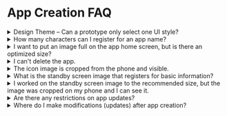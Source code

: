 # App Creation FAQ

<details>

<summary>Design Theme – Can a prototype only select one UI style?</summary>

Yes yes.

Design Themes Offered by Swing – Prototypes can only be used in one style of choice.

This prevents you from using a combination of styles.

Sometimes there's a UI style that combines slides + towers.

If you use this mix of styles, this is an app that has been developed separately through customization. Various styles can be applied through customization.

</details>

<details>

<summary>How many characters can I register for an app name?</summary>

When building an app, there is no specific limit to the number of characters in the name.

However, if the number of characters that appear when you install the app on your phone is too long, the name will be truncated and displayed.

**App/app titles vary slightly depending on the phone model, but can be between 9 and 11 characters long.**

If the app name exceeds 10 characters, please make the app name less than 10 characters when you create the app, as the app name will be truncated and visible when you install the app on your phone.

</details>

<details>

<summary>I want to put an image full on the app home screen, but is there an optimized size?</summary>

Images that go into the app don't have the recommended size.

**Because the standard sizes of mobile phones are all different, it is not possible to know the same image size for all models.**

In the case of images, it is a form of scaling the vertical to fit the horizontal length of the phone's LCD screen.

**Please adjust the recommended size to 1080px wide and 1980-2200px vertical based on mobile screen resolution.**

**★To fit the horizontal size, the vertical length is adjusted according to the screen of the phone.**

**So depending on what prototype you applied to the portrait and the type of phone you have, it may be a little longer or shorter in length.**

Because it is fixed horizontally and vertically changes depending on the mobile environment, not all phones can show the same screen.

\* Please note that since the size varies by phone, the latest models may look a little shorter in length, except in the case of tablets.

</details>

<details>

<summary>I can't delete the app.</summary>

Uninstalling an app is only possible if you have at least 2 apps.

If there is only 1 app, it will not be uninstalled. To 'Uninstall' you can uninstall an app by going to the My Menu – <mark style="color:blue;">\[Manage Retained Apps]</mark> page.

\*Please note that paid users do not want the app to be uninstalled until the end of the paid period.

</details>

<details>

<summary>The icon image is cropped from the phone and visible.</summary>

When creating an icon image, you need to put a background color and a center image in the background.

Make sure that the center image is not too large.

\*Important\* Background color is not transparent, but must be colored.

When installed on your phone, the app icon will be rounded to make it visible.

\- Reference images

<img src="https://wp.swing2app.co.kr/wp-content/uploads/2022/07/%EC%95%B1%EC%95%84%EC%9D%B4%EC%BD%98%EA%B0%80%EC%9D%B4%EB%93%9C1-519x1024.png" alt="" data-size="original">

Therefore, if you work with the center image too large, it will be rounded and all the corners will be cut off.

Please design with that in mind.

The icon creation guide is also available in the manual, so please check out the detailed manual.&#x20;

<mark style="color:blue;">**\[Go to the app icon image creation guide]**</mark>

</details>

<details>

<summary>What is the standby screen image that registers for basic information?</summary>

The standby screen is the screen that is displayed during the loading time before the app is launched.

For each type of mobile phone, the waiting screen is displayed in different Internet environments and the time it takes to see it varies.

It should look as short as 1 to 3 seconds.

Due to the mobile app policy, the standby screen is a mandatory item, so when you create a swing-to-app app, you must also register an image to be displayed on the standby screen.

Guidelines on how to create a standby screen can be found in detail in the manual.&#x20;

**☞ **<mark style="color:blue;">**See how to create a standby screen image**</mark>

</details>

<details>

<summary>I worked on the standby screen image to the recommended size, but the image was cropped on my phone and I can see it.</summary>

**The recommended size for standby screen images is the official recommended size for all models because the LCD screen is different for each mobile phone model. (2282\*2282)**

However, since the liquid crystals are square, tablet screens, etc. are all different sizes, when you create an image, you need to make sure that the main image does not fill up the wallpaper.

Therefore, when working with standby screens, you should check and produce the standby screen guideline manual provided by the swing.

Reference Image)

[![](https://s3.ap-northeast-2.amazonaws.com/swing2bucket/resource/image/help/20dcb89afcf17106ac72ea410440d487.png?type=w966)](http://blog.naver.com/PostView.nhn?blogId=swing2app\&logNo=221214959655\&parentCategoryNo=\&categoryNo=49\&viewDate=\&isShowPopularPosts=false\&from=postView)

In the attached image, blue becomes the wallpaper. (Image that can be cropped)

You just need to work on making sure that all the important image cuts are in the gray space. (Image shown on the actual screen)

Usually, users work with the image to a large blue area, so the image is cropped and visible depending on the phone type.

Therefore, please make a standby screen by checking the guidelines - how to make it.

**☞ **<mark style="color:blue;">**See how to create a standby screen image**</mark>

</details>

<details>

<summary>Are there any restrictions on app updates?</summary>

Yes, you can use it without restrictions.

After you create the app, modify and update it, you are free to use it.

</details>

<details>

<summary>Where do I make modifications (updates) after app creation?</summary>

The Swing-to-App does not have an app modification (update) task page.

When making corrections, please do the same by going to the app creation page.

You can overwrite existing apps and keep updating.

After saving, press the Update button to re-create the new version.

</details>
